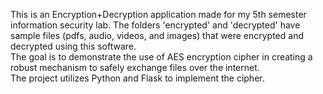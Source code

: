 This is an Encryption+Decryption application made for my 5th semester information security lab. The folders 'encrypted' and 'decrypted' have sample files (pdfs, audio, videos, and images) that were encrypted and decrypted using this software.\
The goal is to demonstrate the use of AES encryption cipher in creating a robust mechanism to safely exchange files over the internet. \
The project utilizes Python and Flask to implement the cipher.
